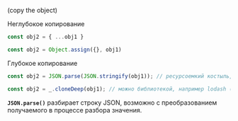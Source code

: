 (copy the object)

Неглубокое копирование 

```js
const obj2 = { ...obj1 }

const obj2 = Object.assign({}, obj1)

```

Глубокое копирование

```js
const obj2 = JSON.parse(JSON.stringify(obj1)); // ресурсоемкий костыль, функцию в объекте например не скопирует. Сработает, если в объекте нет дат, функций, undefined, Infinity и т.д. то есть сложных объектов

const obj2 = _.cloneDeep(obj1); // можно библиотекой, например lodash (не изобретаем вело)
```

**`JSON.parse()`** разбирает строку JSON, возможно с преобразованием получаемого в процессе разбора значения.